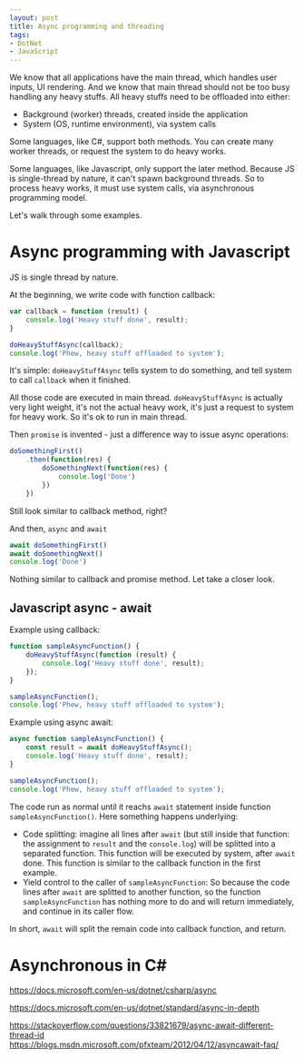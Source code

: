 ```yaml
---
layout: post
title: Async programming and threading
tags:
- DotNet
- JavaScript
---
```


We know that all applications have the main thread, which handles user inputs, UI rendering. And we know that main thread should not be too busy handling any heavy stuffs. All heavy stuffs need to be offloaded into either:

- Background (worker) threads, created inside the application
- System (OS, runtime environment), via system calls

Some languages, like C#, support both methods. You can create many worker threads, or request the system to do heavy works.

Some languages, like Javascript, only support the later method. Because JS is single-thread by nature, it can't spawn background threads. So to process heavy works, it must use system calls, via asynchronous programming model.

Let's walk through some examples.

# Async programming with Javascript

JS is single thread by nature.

At the beginning, we write code with function callback:

```js
var callback = function (result) {
    console.log('Heavy stuff done', result);
}

doHeavyStuffAsync(callback);
console.log('Phew, heavy stuff offloaded to system');
```

It's simple: `doHeavyStuffAsync` tells system to do something, and tell system to call `callback` when it finished.

All those code are executed in main thread. `doHeavyStuffAsync` is actually very light weight, it's not the actual heavy work, it's just a request to system for heavy work. So it's ok to run in main thread.

Then `promise` is invented - just a difference way to issue async operations:

```js
doSomethingFirst()
    .then(function(res) {
        doSomethingNext(function(res) {
            console.log('Done')
        })
    })
```

Still look similar to callback method, right?

And then, `async` and `await`

```js
await doSomethingFirst()
await doSomethingNext()
console.log('Done')
```

Nothing similar to callback and promise method. Let take a closer look.

## Javascript async - await

Example using callback:

```js
function sampleAsyncFunction() {
    doHeavyStuffAsync(function (result) {
        console.log('Heavy stuff done', result);
    });
}

sampleAsyncFunction();
console.log('Phew, heavy stuff offloaded to system');
```

Example using async await:

```js
async function sampleAsyncFunction() {
    const result = await doHeavyStuffAsync();
    console.log('Heavy stuff done', result);
}

sampleAsyncFunction();
console.log('Phew, heavy stuff offloaded to system');
```

The code run as normal until it reachs `await` statement inside function `sampleAsyncFunction()`. Here something happens underlying:

- Code splitting: imagine all lines after `await` (but still inside that function: the assignment to `result` and the `console.log`) will be splitted into a separated function. This function will be executed by system, after `await` done. This function is similar to the callback function in the first example.
- Yield control to the caller of `sampleAsyncFunction`: So because the code lines after `await` are splitted to another function, so the function `sampleAsyncFunction` has nothing more to do and will return immediately, and continue in its caller flow.

In short, `await` will split the remain code into callback function, and return.

# Asynchronous in C#


https://docs.microsoft.com/en-us/dotnet/csharp/async

https://docs.microsoft.com/en-us/dotnet/standard/async-in-depth

https://stackoverflow.com/questions/33821679/async-await-different-thread-id
https://blogs.msdn.microsoft.com/pfxteam/2012/04/12/asyncawait-faq/